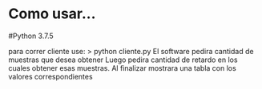 #
# Como usar... 
#Python 3.7.5

para correr cliente use:
	> python cliente.py
El software pedira cantidad de muestras que desea obtener
Luego pedira cantidad de retardo en los cuales obtener esas muestras.
Al finalizar mostrara una tabla con los valores correspondientes

